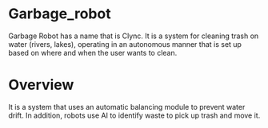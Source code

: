 # Garbage_robot
Garbage Robot has a name that is Clync. It is a system for cleaning trash on water (rivers, lakes), operating in an autonomous manner that is set up based on where and when the user wants to clean.
# Overview
It is a system that uses an automatic balancing module to prevent water drift. In addition, robots use AI to identify waste to pick up trash and move it.


